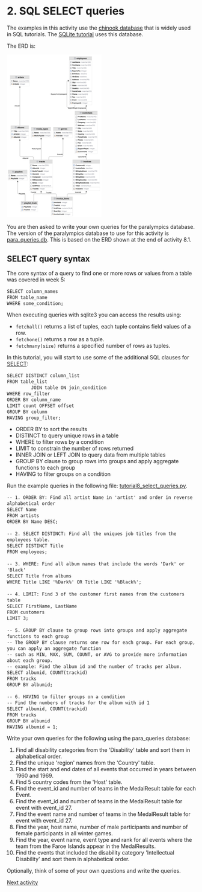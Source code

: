 # 2. SQL SELECT queries

The examples in this activity use the [chinook database](https://github.com/lerocha/chinook-database) that is widely
used in SQL tutorials. The [SQLite tutorial](https://www.sqlitetutorial.net/sqlite-sample-database/) uses this database.

The ERD is:

<img alt="ERD Chonook database" src="../img/erd-chinook.png" width="50%">

You are then asked to write your own queries for the paralympics database. The version of the paralympics database to
use for this activity is [para_queries.db](../../src/tutorialpkg/data_db_activity/para_queries.db). This is based on
the ERD shown at the end of activity 8.1.

## SELECT query syntax

The core syntax of a query to find one or more rows or values from a table was covered in week 5:

```sqlite
SELECT column_names
FROM table_name
WHERE some_condition;
```

When executing queries with sqlite3 you can access the results using:

- `fetchall()` returns a list of tuples, each tuple contains field values of a row.
- `fetchone()` returns a row as a tuple.
- `fetchmany(size)` returns a specified number of rows as tuples.

In this tutorial, you will start to use some of the additional SQL clauses
for [SELECT](https://www.sqlite.org/lang_select.html):

```sqlite
SELECT DISTINCT column_list
FROM table_list
         JOIN table ON join_condition
WHERE row_filter
ORDER BY column_name
LIMIT count OFFSET offset
GROUP BY column
HAVING group_filter;
```

- ORDER BY to sort the results
- DISTINCT to query unique rows in a table
- WHERE to filter rows by a condition
- LIMIT to constrain the number of rows returned
- INNER JOIN or LEFT JOIN to query data from multiple tables
- GROUP BY clause to group rows into groups and apply aggregate functions to each group
- HAVING to filter groups on a condition

Run the example queries in the following
file: [tutorial8_select_queries.py](../../src/tutorialpkg/week8_queries/select_queries.py).

```sqlite
-- 1. ORDER BY: Find all artist Name in 'artist' and order in reverse alphabetical order
SELECT Name 
FROM artists 
ORDER BY Name DESC;

-- 2. SELECT DISTINCT: Find all the uniques job titles from the employees table.
SELECT DISTINCT Title 
FROM employees;

-- 3. WHERE: Find all album names that include the words 'Dark' or 'Black'
SELECT Title from albums 
WHERE Title LIKE '%Dark%' OR Title LIKE '%Black%';

-- 4. LIMIT: Find 3 of the customer first names from the customers table
SELECT FirstName, LastName 
FROM customers 
LIMIT 3;

-- 5. GROUP BY clause to group rows into groups and apply aggregate functions to each group
-- The GROUP BY clause returns one row for each group. For each group, you can apply an aggregate function 
-- such as MIN, MAX, SUM, COUNT, or AVG to provide more information about each group.
-- example: Find the album id and the number of tracks per album.
SELECT albumid, COUNT(trackid)
FROM tracks
GROUP BY albumid;
    
-- 6. HAVING to filter groups on a condition
-- Find the numbers of tracks for the album with id 1
SELECT albumid, COUNT(trackid)
FROM tracks
GROUP BY albumid
HAVING albumid = 1;
```

Write your own queries for the following using the para_queries database:

1. Find all disability categories from the 'Disability' table and sort them in alphabetical order.
2. Find the unique 'region' names from the 'Country' table.
3. Find the start and end dates of all events that occurred in years between 1960 and 1969.
4. Find 5 country codes from the 'Host' table.
5. Find the event_id and number of teams in the MedalResult table for each Event.
6. Find the event_id and number of teams in the MedalResult table for event with event_id 27.
7. Find the event name and number of teams in the MedalResult table for event with event_id 27.
8. Find the year, host name, number of male participants and number of female participants in all winter games.
9. Find the year, event name, event type and rank for all events where the team from the Faroe Islands appear in the
   MedalResults.
10. Find the events that included the disability category 'Intellectual Disability' and sort them in alphabetical order.

Optionally, think of some of your own questions and write the queries.

[Next activity](8-3-join.md)
